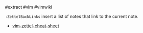 #extract
#vim
#vimwiki

`:ZettelBackLinks` insert a list of notes that link to the current note.

- [vim-zettel-cheat-sheet](vim-zettel-cheat-sheet.md)
